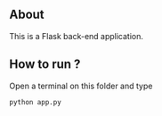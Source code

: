 About
------------
This is a Flask back-end application.

How to run ?
-----
Open a terminal on this folder and type

``` 
python app.py
```
